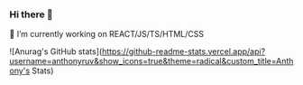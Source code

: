 ### Hi there 👋

🔭 I’m currently working on
REACT/JS/TS/HTML/CSS


![Anurag's GitHub stats](https://github-readme-stats.vercel.app/api?username=anthonyruv&show_icons=true&theme=radical&custom_title=Anthony's Stats)

